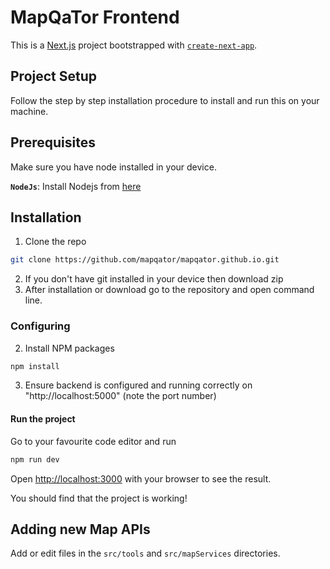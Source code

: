 # MapQaTor Frontend

This is a [Next.js](https://nextjs.org/) project bootstrapped with [`create-next-app`](https://github.com/vercel/next.js/tree/canary/packages/create-next-app).

## Project Setup

Follow the step by step installation procedure to install and run this on your machine.

## Prerequisites

Make sure you have node installed in your device.

**`NodeJs`**: Install Nodejs from [here](https://nodejs.org/en/download/)

## Installation <a name="configuration"></a>


1.  Clone the repo

```sh
git clone https://github.com/mapqator/mapqator.github.io.git
```

2.  If you don't have git installed in your device then download zip
3.  After installation or download go to the repository and open command line.

### Configuring


2. Install NPM packages

```sh
npm install
```

3.  Ensure backend is configured and running correctly on "http://localhost:5000" (note the port number)

#### Run the project

Go to your favourite code editor and run

```sh
npm run dev
```

Open [http://localhost:3000](http://localhost:3000) with your browser to see the result.

You should find that the project is working!

## Adding new Map APIs

Add or edit files in the `src/tools` and `src/mapServices` directories.